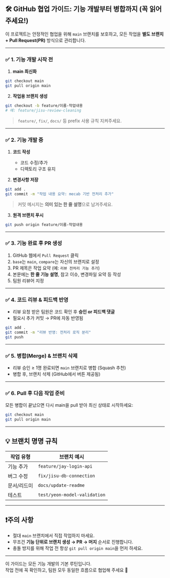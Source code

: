 ## 🛠 GitHub 협업 가이드: 기능 개발부터 병합까지 (꼭 읽어주세요!)

이 프로젝트는 안정적인 협업을 위해 `main` 브랜치를 보호하고, 모든 작업을 **별도 브랜치 + Pull Request(PR)** 방식으로 관리합니다.

---
### ✅ 1. 기능 개발 시작 전

1. **main 최신화**
```bash
git checkout main
git pull origin main
```

2. **작업용 브랜치 생성**
```bash
git checkout -b feature/이름-작업내용
# 예: feature/jisu-review-cleaning
```
> `feature/`, `fix/`, `docs/` 등 prefix 사용 규칙 지켜주세요.

---

### ✅ 2. 기능 개발 중

1. **코드 작성**
   - 코드 수정/추가
   - 디렉토리 구조 유지

2. **변경사항 저장**
```bash
git add .
git commit -m "작업 내용 요약: mecab 기반 전처리 추가"
```
> 커밋 메시지는 **의미 있는 한 줄 설명**으로 남겨주세요.

3. **원격 브랜치 푸시**
```bash
git push origin feature/이름-작업내용
```

---

### ✅ 3. 기능 완료 후 PR 생성

1. GitHub 웹에서 `Pull Request` 클릭
2. `base`는 `main`, `compare`는 자신의 브랜치로 설정
3. PR 제목은 작업 요약 (예: `리뷰 전처리 기능 추가`)
4. 본문에는 **한 줄 기능 설명**, 참고 이슈, 변경파일 요약 등 작성
5. 팀원 리뷰어 지정

---

### ✅ 4. 코드 리뷰 & 피드백 반영

- 리뷰 요청 받은 팀원은 코드 확인 후 **승인 or 피드백 댓글**
- 필요시 추가 커밋 → PR에 자동 반영됨
```bash
git add .
git commit -m "리뷰 반영: 전처리 로직 분리"
git push
```

---

### ✅ 5. 병합(Merge) & 브랜치 삭제

- 리뷰 승인 ≥ 1명 완료되면 `main` 브랜치로 병합 (Squash 추천)
- 병합 후, 브랜치 삭제 (GitHub에서 버튼 제공됨)

---

### ✅ 6. Pull 후 다음 작업 준비

모든 병합이 끝났으면 다시 main을 pull 받아 최신 상태로 시작하세요:
```bash
git checkout main
git pull origin main
```

---

## 💡 브랜치 명명 규칙

| 작업 유형     | 브랜치 예시                      |
|--------------|----------------------------------|
| 기능 추가     | `feature/jay-login-api`          |
| 버그 수정     | `fix/jisu-db-connection`         |
| 문서/리드미   | `docs/update-readme`             |
| 테스트        | `test/yeon-model-validation`     |

---

## ❗주의 사항

- 절대 `main` 브랜치에서 직접 작업하지 마세요.
- 무조건 **기능 단위로 브랜치 생성 → PR → 머지** 순서로 진행합니다.
- 충돌 방지를 위해 작업 전 항상 `git pull origin main`을 먼저 하세요.

---

이 가이드는 모든 기능 개발의 기본 루틴입니다.  
작업 전에 꼭 확인하고, 팀원 모두 동일한 흐름으로 협업해 주세요 🙏
